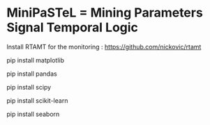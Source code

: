 # MiniPaSTeL = Mining Parameters Signal Temporal Logic

Install RTAMT for the monitoring : https://github.com/nickovic/rtamt


pip install matplotlib

pip install pandas

pip install scipy

pip install scikit-learn

pip install seaborn
